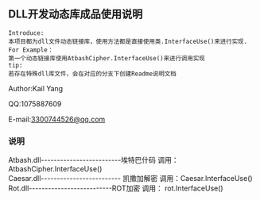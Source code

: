 ##  DLL开发动态库成品使用说明
```
Introduce:
本项目都为dll文件动态链接库，使用方法都是直接使用类.InterfaceUse()来进行实现.
For Example：
第一个动态链接库使用AtbashCipher.InterfaceUse()来进行调用实现
tip:
若存在特殊dll库文件，会在对应的分支下创建Readme说明文档
```
Author:Kail Yang    

QQ:1075887609    

E-mail:3300744526@qq.com   
### 说明
Atbash.dll-------------------------埃特巴什码  调用：AtbashCipher.InterfaceUse()      
Caesar.dll------------------------- 凯撒加解密  调用：Caesar.InterfaceUse()      
Rot.dll--------------------------ROT加密  调用： rot.InterfaceUse()     
